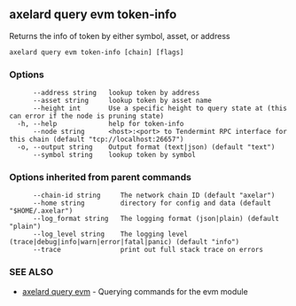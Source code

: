 ## axelard query evm token-info

Returns the info of token by either symbol, asset, or address

```
axelard query evm token-info [chain] [flags]
```

### Options

```
      --address string   lookup token by address
      --asset string     lookup token by asset name
      --height int       Use a specific height to query state at (this can error if the node is pruning state)
  -h, --help             help for token-info
      --node string      <host>:<port> to Tendermint RPC interface for this chain (default "tcp://localhost:26657")
  -o, --output string    Output format (text|json) (default "text")
      --symbol string    lookup token by symbol
```

### Options inherited from parent commands

```
      --chain-id string     The network chain ID (default "axelar")
      --home string         directory for config and data (default "$HOME/.axelar")
      --log_format string   The logging format (json|plain) (default "plain")
      --log_level string    The logging level (trace|debug|info|warn|error|fatal|panic) (default "info")
      --trace               print out full stack trace on errors
```

### SEE ALSO

- [axelard query evm](axelard_query_evm.md) - Querying commands for the evm module
